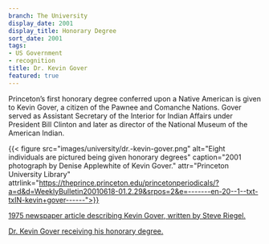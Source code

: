 ```yaml
---
branch: The University
display_date: 2001
display_title: Honorary Degree
sort_date: 2001
tags:
- US Government
- recognition
title: Dr. Kevin Gover
featured: true
---
```


Princeton’s first honorary degree conferred upon a Native American is given to Kevin Gover, a citizen of the Pawnee and Comanche Nations. Gover served as Assistant Secretary of the Interior for Indian Affairs under President Bill Clinton and later as director of the National Museum of the American Indian.


{{< figure src="images/university/dr.-kevin-gover.png" alt="Eight individuals are pictured being given honorary degrees" caption="2001 photograph by Denise Applewhite of Kevin Gover." attr="Princeton University Library" attrlink="https://theprince.princeton.edu/princetonperiodicals/?a=d&d=WeeklyBulletin20010618-01.2.29&srpos=2&e=-------en-20--1--txt-txIN-kevin+gover------">}}


[1975 newspaper article describing Kevin Gover, written by Steve Riegel.](https://theprince.princeton.edu/princetonperiodicals/?a=d&d=Princetonian19751119-01.1.3&e=-------en-20--1--txt-txIN-alfonso+ortiz------)


[Dr. Kevin Gover receiving his honorary degree.](https://www.jstor.org/stable/10.25290/prinunivlibrchro.67.2.0420?seq=15#metadata_info_tab_contents)



